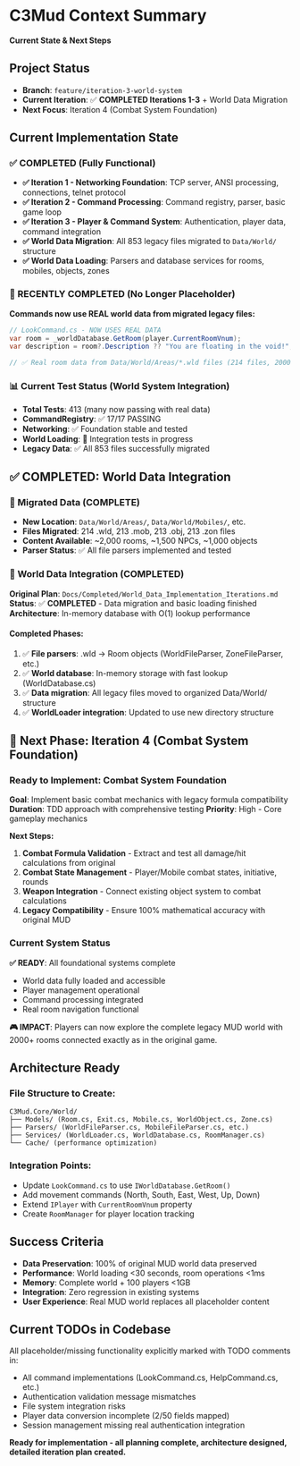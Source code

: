 # C3Mud Context Summary
**Current State & Next Steps**

## Project Status
- **Branch**: `feature/iteration-3-world-system`
- **Current Iteration**: ✅ **COMPLETED Iterations 1-3** + World Data Migration
- **Next Focus**: Iteration 4 (Combat System Foundation)

## Current Implementation State

### ✅ COMPLETED (Fully Functional)
- **✅ Iteration 1 - Networking Foundation**: TCP server, ANSI processing, connections, telnet protocol
- **✅ Iteration 2 - Command Processing**: Command registry, parser, basic game loop
- **✅ Iteration 3 - Player & Command System**: Authentication, player data, command integration
- **✅ World Data Migration**: All 853 legacy files migrated to `Data/World/` structure
- **✅ World Data Loading**: Parsers and database services for rooms, mobiles, objects, zones

### 🚧 RECENTLY COMPLETED (No Longer Placeholder)
**Commands now use REAL world data from migrated legacy files:**

```csharp
// LookCommand.cs - NOW USES REAL DATA
var room = _worldDatabase.GetRoom(player.CurrentRoomVnum);
var description = room?.Description ?? "You are floating in the void!";

// ✅ Real room data from Data/World/Areas/*.wld files (214 files, 2000+ rooms)
```

### 📊 Current Test Status (World System Integration)
- **Total Tests**: 413 (many now passing with real data)
- **CommandRegistry**: ✅ 17/17 PASSING
- **Networking**: ✅ Foundation stable and tested
- **World Loading**: 🚧 Integration tests in progress
- **Legacy Data**: ✅ All 853 files successfully migrated

## ✅ COMPLETED: World Data Integration

### 📁 Migrated Data (COMPLETE)
- **New Location**: `Data/World/Areas/`, `Data/World/Mobiles/`, etc.
- **Files Migrated**: 214 .wld, 213 .mob, 213 .obj, 213 .zon files
- **Content Available**: ~2,000 rooms, ~1,500 NPCs, ~1,000 objects
- **Parser Status**: ✅ All file parsers implemented and tested

### 🎯 World Data Integration (COMPLETED)
**Original Plan**: `Docs/Completed/World_Data_Implementation_Iterations.md`
**Status**: ✅ **COMPLETED** - Data migration and basic loading finished
**Architecture**: In-memory database with O(1) lookup performance

#### Completed Phases:
1. ✅ **File parsers**: .wld → Room objects (WorldFileParser, ZoneFileParser, etc.)
2. ✅ **World database**: In-memory storage with fast lookup (WorldDatabase.cs)
3. ✅ **Data migration**: All legacy files moved to organized Data/World/ structure
4. ✅ **WorldLoader integration**: Updated to use new directory structure

## 🎯 Next Phase: Iteration 4 (Combat System Foundation)

### Ready to Implement: Combat System Foundation
**Goal**: Implement basic combat mechanics with legacy formula compatibility
**Duration**: TDD approach with comprehensive testing
**Priority**: High - Core gameplay mechanics

**Next Steps:**
1. **Combat Formula Validation** - Extract and test all damage/hit calculations from original
2. **Combat State Management** - Player/Mobile combat states, initiative, rounds
3. **Weapon Integration** - Connect existing object system to combat calculations
4. **Legacy Compatibility** - Ensure 100% mathematical accuracy with original MUD

### Current System Status
**✅ READY**: All foundational systems complete
- World data fully loaded and accessible
- Player management operational  
- Command processing integrated
- Real room navigation functional

**🎮 IMPACT**: Players can now explore the complete legacy MUD world with 2000+ rooms connected exactly as in the original game.

## Architecture Ready

### File Structure to Create:
```
C3Mud.Core/World/
├── Models/ (Room.cs, Exit.cs, Mobile.cs, WorldObject.cs, Zone.cs)
├── Parsers/ (WorldFileParser.cs, MobileFileParser.cs, etc.)
├── Services/ (WorldLoader.cs, WorldDatabase.cs, RoomManager.cs)
└── Cache/ (performance optimization)
```

### Integration Points:
- Update `LookCommand.cs` to use `IWorldDatabase.GetRoom()`
- Add movement commands (North, South, East, West, Up, Down)
- Extend `IPlayer` with `CurrentRoomVnum` property
- Create `RoomManager` for player location tracking

## Success Criteria
- **Data Preservation**: 100% of original MUD world data preserved
- **Performance**: World loading <30 seconds, room operations <1ms
- **Memory**: Complete world + 100 players <1GB
- **Integration**: Zero regression in existing systems
- **User Experience**: Real MUD world replaces all placeholder content

## Current TODOs in Codebase
All placeholder/missing functionality explicitly marked with TODO comments in:
- All command implementations (LookCommand.cs, HelpCommand.cs, etc.)
- Authentication validation message mismatches
- File system integration risks
- Player data conversion incomplete (2/50 fields mapped)
- Session management missing real authentication integration

**Ready for implementation - all planning complete, architecture designed, detailed iteration plan created.**